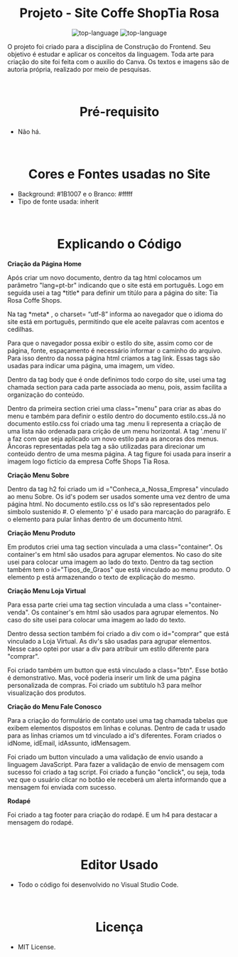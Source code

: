 <h1 align="center">Projeto -  Site Coffe ShopTia Rosa</h1>

<p align="center" display="inline-block">

<img src="https://img.shields.io/badge/HTML5-E34F26?style=for-the-badge&logo=html5&logoColor=white"  alt="top-language"/>
<img src="https://img.shields.io/badge/CSS-239120?&style=for-the-badge&logo=css3&logoColor=white" alt="top-language"/>
</p>
<p> O projeto foi criado para a disciplina de Construção do Frontend. Seu objetivo é estudar e aplicar os conceitos da linguagem. Toda arte para criação do site foi feita com o auxilio do Canva. Os textos e imagens são de autoria própria, realizado por meio de pesquisas.</p>
<br> 
        
 <h1 align="center">Pré-requisito</h1>

-  Não há.

<br>

<h1 align="center">Cores e Fontes usadas no Site</h1>
 
 - Background: #1B1007 e o Branco: #fffff
 - Tipo de fonte usada: inherit
 
<br>

<h1 align="center">Explicando o Código</h1>

 **Criação da Página Home**

 <p>Após criar um novo documento, dentro da tag html
 colocamos um parâmetro "lang=pt-br" indicando que o site está em português. Logo em seguida usei a tag *title* para definir um titúlo para a página do site: Tia Rosa Coffe Shops.</p>
<p>Na tag *meta* , o charset= “utf-8” informa ao navegador que o idioma do site está em português, permitindo que ele aceite palavras com acentos e cedilhas.</p>
<p>Para que o navegador possa exibir o estilo do site, assim como cor de página, fonte, espaçamento é necessário informar o caminho do arquivo. Para isso dentro da nossa página html criamos a tag link. Essas tags são usadas para indicar uma página, uma imagem, um vídeo. </p>
<p>Dentro da tag body que é onde definimos todo corpo do site, usei uma tag chamada section para cada parte associada ao menu, pois, assim facilita a organização do conteúdo.</p>
<p>Dentro da primeira section criei uma class="menu" para criar as abas do menu e também para definir o estilo dentro do documento estilo.css.Já no documento estilo.css foi criado uma tag .menu li representa a criação de uma lista não ordenada
para crição de um menu horizontal. A tag '.menu li' a faz com que seja aplicado um novo estilo para as ancoras dos menus. Âncoras representadas pela tag a são utilizadas para direcionar um conteúdo dentro de uma mesma página.
A tag figure foi usada para inserir a imagem logo fictício da empresa Coffe Shops Tia Rosa.</p>


**Criação Menu Sobre**

<p>Dentro da tag h2  foi criado um id ="Conheca_a_Nossa_Empresa" vinculado ao menu Sobre. Os id's podem ser usados somente uma vez dentro de uma página html. No documento estilo.css os Id's são representados pelo simbolo sustenido #. 
O elemento 'p' é usado para marcação do paragráfo. E o elemento  para pular linhas dentro de um documento html. </p>

**Criação Menu Produto**

<p>Em produtos criei uma tag section vinculada a uma class="container". Os container's em html são usados para
agrupar elementos. No caso do site usei para colocar uma imagem ao lado do texto.
Dentro da tag section também tem o id="Tipos_de_Graos" que está vinculado ao menu produto. O
elemento p está armazenando o texto de explicação do mesmo.</p>

**Criação Menu Loja Virtual**

<p>Para essa parte criei uma tag section vinculada a uma class ="container-venda". Os container's em html são usados para agrupar elementos. No caso do site usei para colocar uma imagem ao lado do texto.</p>
<p>Dentro dessa section também foi criado a div com o id="comprar" que está vinculado a Loja Virtual. As div's são usadas para agrupar elementos. Nesse caso optei por usar a div para atribuir um estilo diferente para "comprar".</p>
<p>Foi criado também um button que está vinculado a class="btn". Esse botão é demonstrativo. Mas, você poderia inserir um link de uma página personalizada de compras. Foi criado um subtítulo h3 para melhor visualização dos produtos.</p>

**Criação do Menu Fale Conosco**

<p>Para a criação do formulário de contato usei uma tag chamada  tabelas que exibem elementos dispostos em linhas e colunas. Dentro de cada tr usado para as linhas criamos um td vinculado a id's diferentes. Foram criados o idNome, idEmail, idAssunto, idMensagem.</p>
<p>Foi criado um button vinculado a uma validação de envio usando a linguagem JavaScript. Para fazer a validação de envio de mensagem com sucesso foi criado a tag script. Foi criado a função "onclick", ou seja, toda vez que o usuário clicar no botão ele receberá um alerta informando que a mensagem foi enviada com sucesso.</p>

**Rodapé**

<p>Foi criado a tag footer para criação do rodapé. E um h4 para destacar a mensagem do rodapé.</p>

<br>

<h1 align="center">Editor Usado</h1>

- Todo o código foi desenvolvido no Visual Studio Code.

<br>

<h1 align="center">Licença</h1>

- MIT License.
